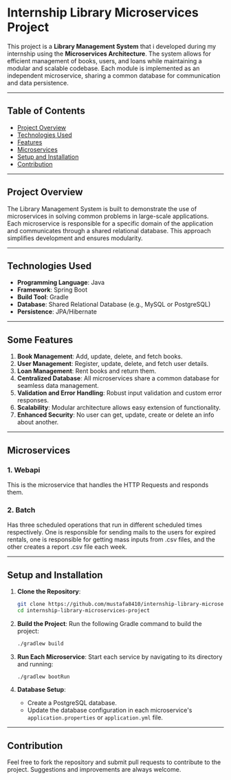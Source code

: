 # Internship Library Microservices Project

This project is a **Library Management System** that i developed during my internship using the **Microservices Architecture**. The system allows for efficient management of books, users, and loans while maintaining a modular and scalable codebase. Each module is implemented as an independent microservice, sharing a common database for communication and data persistence.

---

## Table of Contents
- [Project Overview](#project-overview)
- [Technologies Used](#technologies-used)
- [Features](#features)
- [Microservices](#microservices)
- [Setup and Installation](#setup-and-installation)
- [Contribution](#contribution)

---

## Project Overview
The Library Management System is built to demonstrate the use of microservices in solving common problems in large-scale applications. Each microservice is responsible for a specific domain of the application and communicates through a shared relational database. This approach simplifies development and ensures modularity.

---

## Technologies Used
- **Programming Language**: Java
- **Framework**: Spring Boot
- **Build Tool**: Gradle
- **Database**: Shared Relational Database (e.g., MySQL or PostgreSQL)
- **Persistence**: JPA/Hibernate

---

## Some Features
1. **Book Management**: Add, update, delete, and fetch books.
2. **User Management**: Register, update, delete, and fetch user details.
3. **Loan Management**: Rent books and return them.
4. **Centralized Database**: All microservices share a common database for seamless data management.
5. **Validation and Error Handling**: Robust input validation and custom error responses.
6. **Scalability**: Modular architecture allows easy extension of functionality.
7. **Enhanced Security**: No user can get, update, create or delete an info about another. 

---

## Microservices
### 1. **Webapi**
   This is the microservice that handles the HTTP Requests and responds them.

### 2. **Batch**
   Has three scheduled operations that run in different scheduled times respectively. One is responsible for sending mails to the users for expired rentals, one is responsible for getting mass inputs from .csv files, and the other creates a report .csv file each week.

---

## Setup and Installation
1. **Clone the Repository**:
   ```bash
   git clone https://github.com/mustafa8410/internship-library-microservices-project.git
   cd internship-library-microservices-project
   ```

2. **Build the Project**:
   Run the following Gradle command to build the project:
   ```bash
   ./gradlew build
   ```

3. **Run Each Microservice**:
   Start each service by navigating to its directory and running:
   ```bash
   ./gradlew bootRun
   ```

4. **Database Setup**:
   - Create a PostgreSQL database.
   - Update the database configuration in each microservice's `application.properties` or `application.yml` file.

---



## Contribution
Feel free to fork the repository and submit pull requests to contribute to the project. Suggestions and improvements are always welcome.



